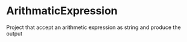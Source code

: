 # ArithmaticExpression
 Project that accept an arithmetic expression as string and produce the output
